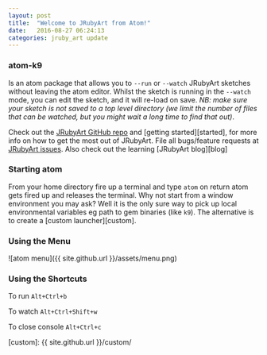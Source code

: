 ```yaml
---
layout: post
title:  "Welcome to JRubyArt from Atom!"
date:   2016-08-27 06:24:13
categories: jruby_art update
---
```

### atom-k9 ###

Is an atom package that allows you to `--run` or `--watch` JRubyArt sketches without leaving the atom editor. Whilst the sketch is running in the `--watch` mode, you can edit the sketch, and it will re-load on save. _NB: make sure your sketch is not saved to a top level directory (we limit the number of files that can be watched, but you might wait a long time to find that out)_.

Check out the [JRubyArt GitHub repo][repo] and [getting started][started], for more info on how to get the most out of JRubyArt. File all bugs/feature requests at [JRubyArt issues][issues]. Also check out the learning [JRubyArt blog][blog]

### Starting atom ###

From your home directory fire up a terminal and type `atom` on return atom gets fired up and releases the terminal. Why not start from a window environment you may ask? Well it is the only sure way to pick up local environmental variables eg path to gem binaries (like `k9`). The alternative is to create a [custom launcher][custom].

### Using the Menu ###

![atom menu]({{ site.github.url }}/assets/menu.png)

### Using the Shortcuts ###

To run `Alt+Ctrl+b`

To watch `Alt+Ctrl+Shift+w`

To close console `Alt+Ctrl+c`

[repo]: https://github.com/ruby-processing/JRubyArt
[issues]: https://github.com/ruby-processing/JRubyArt/issues
[wiki]: https://github.com/ruby-processing/JRubyArt/wiki
[nature]: https://github.com/ruby-processing/The-Nature-of-Code-for-JRubyArt
[examples]: https://github.com/ruby-processing/JRubyArt-examples
[custom]: {{ site.github.url }}/custom/

